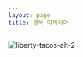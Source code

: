 ```yaml
---
layout: page
title: 경목 따께리아
---
```


![liberty-tacos-alt-2](https://user-images.githubusercontent.com/81041256/192147552-aadcc470-e6dd-49b8-b80e-d748035665ab.png)
